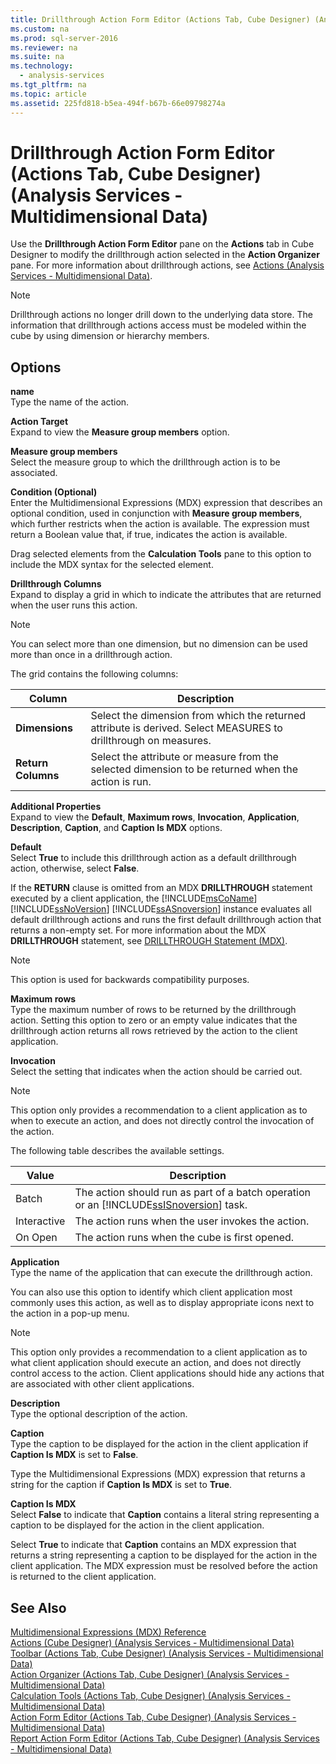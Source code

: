 ```yaml
---
title: Drillthrough Action Form Editor (Actions Tab, Cube Designer) (Analysis Services - Multidimensional Data)
ms.custom: na
ms.prod: sql-server-2016
ms.reviewer: na
ms.suite: na
ms.technology: 
  - analysis-services
ms.tgt_pltfrm: na
ms.topic: article
ms.assetid: 225fd818-b5ea-494f-b67b-66e09798274a
---
```

# Drillthrough Action Form Editor (Actions Tab, Cube Designer) (Analysis Services - Multidimensional Data)
  Use the **Drillthrough Action Form Editor** pane on the **Actions** tab in Cube Designer to modify the drillthrough action selected in the **Action Organizer** pane. For more information about drillthrough actions, see [Actions &#40;Analysis Services - Multidimensional Data&#41;](../../Topics/TopicNameNotContainA/Actions--Analysis-Services---Multidimensional-Data-.md).  
  
> [!NOTE]  
>  Drillthrough actions no longer drill down to the underlying data store. The information that drillthrough actions access must be modeled within the cube by using dimension or hierarchy members.  
  
## Options  
 **name**  
 Type the name of the action.  
  
 **Action Target**  
 Expand to view the **Measure group members** option.  
  
 **Measure group members**  
 Select the measure group to which the drillthrough action is to be associated.  
  
 **Condition \(Optional\)**  
 Enter the Multidimensional Expressions \(MDX\) expression that describes an optional condition, used in conjunction with **Measure group members**, which further restricts when the action is available. The expression must return a Boolean value that, if true, indicates the action is available.  
  
 Drag selected elements from the **Calculation Tools** pane to this option to include the MDX syntax for the selected element.  
  
 **Drillthrough Columns**  
 Expand to display a grid in which to indicate the attributes that are returned when the user runs this action.  
  
> [!NOTE]  
>  You can select more than one dimension, but no dimension can be used more than once in a drillthrough action.  
  
 The grid contains the following columns:  
  
|Column|Description|  
|------------|-----------------|  
|**Dimensions**|Select the dimension from which the returned attribute is derived. Select MEASURES to drillthrough on measures.|  
|**Return Columns**|Select the attribute or measure from the selected dimension to be returned when the action is run.|  
  
 **Additional Properties**  
 Expand to view the **Default**, **Maximum rows**, **Invocation**, **Application**, **Description**, **Caption**, and **Caption Is MDX** options.  
  
 **Default**  
 Select **True** to include this drillthrough action as a default drillthrough action, otherwise, select **False**.  
  
 If the **RETURN** clause is omitted from an MDX **DRILLTHROUGH** statement executed by a client application, the [!INCLUDE[msCoName](../../Token/Other/msCoName_md.md)] [!INCLUDE[ssNoVersion](../../Token/Other/ssNoVersion_md.md)] [!INCLUDE[ssASnoversion](../../Token/Other/ssASnoversion_md.md)] instance evaluates all default drillthrough actions and runs the first default drillthrough action that returns a non\-empty set. For more information about the MDX **DRILLTHROUGH** statement, see [DRILLTHROUGH Statement &#40;MDX&#41;](../Topic/DRILLTHROUGH%20Statement%20\(MDX\).md).  
  
> [!NOTE]  
>  This option is used for backwards compatibility purposes.  
  
 **Maximum rows**  
 Type the maximum number of rows to be returned by the drillthrough action. Setting this option to zero or an empty value indicates that the drillthrough action returns all rows retrieved by the action to the client application.  
  
 **Invocation**  
 Select the setting that indicates when the action should be carried out.  
  
> [!NOTE]  
>  This option only provides a recommendation to a client application as to when to execute an action, and does not directly control the invocation of the action.  
  
 The following table describes the available settings.  
  
|Value|Description|  
|-----------|-----------------|  
|Batch|The action should run as part of a batch operation or an [!INCLUDE[ssISnoversion](../../Token/Other/ssISnoversion_md.md)] task.|  
|Interactive|The action runs when the user invokes the action.|  
|On Open|The action runs when the cube is first opened.|  
  
 **Application**  
 Type the name of the application that can execute the drillthrough action.  
  
 You can also use this option to identify which client application most commonly uses this action, as well as to display appropriate icons next to the action in a pop\-up menu.  
  
> [!NOTE]  
>  This option only provides a recommendation to a client application as to what client application should execute an action, and does not directly control access to the action. Client applications should hide any actions that are associated with other client applications.  
  
 **Description**  
 Type the optional description of the action.  
  
 **Caption**  
 Type the caption to be displayed for the action in the client application if **Caption Is MDX** is set to **False**.  
  
 Type the Multidimensional Expressions \(MDX\) expression that returns a string for the caption if **Caption Is MDX** is set to **True**.  
  
 **Caption Is MDX**  
 Select **False** to indicate that **Caption** contains a literal string representing a caption to be displayed for the action in the client application.  
  
 Select **True** to indicate that **Caption** contains an MDX expression that returns a string representing a caption to be displayed for the action in the client application. The MDX expression must be resolved before the action is returned to the client application.  
  
## See Also  
 [Multidimensional Expressions &#40;MDX&#41; Reference](../Topic/Multidimensional%20Expressions%20\(MDX\)%20Reference.md)   
 [Actions &#40;Cube Designer&#41; &#40;Analysis Services - Multidimensional Data&#41;](../../Topics/TopicNameNotContainA/Actions--Cube-Designer---Analysis-Services---Multidimensional-Data-.md)   
 [Toolbar &#40;Actions Tab, Cube Designer&#41; &#40;Analysis Services - Multidimensional Data&#41;](../../Topics/TopicNameNotContainA/Toolbar--Actions-Tab--Cube-Designer---Analysis-Services---Multidimensional-Data-.md)   
 [Action Organizer &#40;Actions Tab, Cube Designer&#41; &#40;Analysis Services - Multidimensional Data&#41;](../../Topics/TopicNameNotContainA/Action-Organizer--Actions-Tab--Cube-Designer---Analysis-Services---Multidimensional-Data-.md)   
 [Calculation Tools &#40;Actions Tab, Cube Designer&#41; &#40;Analysis Services - Multidimensional Data&#41;](../../Topics/TopicNameNotContainA/Calculation-Tools--Actions-Tab--Cube-Designer---Analysis-Services---Multidimensional-Data-.md)   
 [Action Form Editor &#40;Actions Tab, Cube Designer&#41; &#40;Analysis Services - Multidimensional Data&#41;](../../Topics/TopicNameNotContainA/Action-Form-Editor--Actions-Tab--Cube-Designer---Analysis-Services---Multidimensional-Data-.md)   
 [Report Action Form Editor &#40;Actions Tab, Cube Designer&#41; &#40;Analysis Services - Multidimensional Data&#41;](../../Topics/TopicNameNotContainA/Report-Action-Form-Editor--Actions-Tab--Cube-Designer---Analysis-Services---Multidimensional-Data-.md)  
  
  